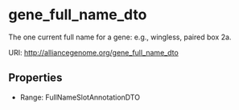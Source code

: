 # gene_full_name_dto

The one current full name for a gene: e.g., wingless, paired box 2a.

URI: http://alliancegenome.org/gene_full_name_dto



<!-- no inheritance hierarchy -->


## Properties

 * Range: FullNameSlotAnnotationDTO


